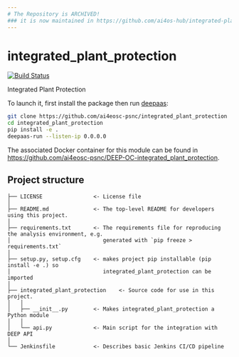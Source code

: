 ```yaml
---
# The Repository is ARCHIVED!
### it is now maintained in https://github.com/ai4os-hub/integrated-plant-protection/
---
```


# integrated_plant_protection
[![Build Status](https://jenkins.indigo-datacloud.eu/buildStatus/icon?job=Pipeline-as-code/DEEP-OC-org/UC-ai4eosc-psnc-integrated_plant_protection/master)](https://jenkins.indigo-datacloud.eu/job/Pipeline-as-code/job/DEEP-OC-org/job/UC-ai4eosc-psnc-integrated_plant_protection/job/master)

Integrated Plant Protection

To launch it, first install the package then run [deepaas](https://github.com/indigo-dc/DEEPaaS):
```bash
git clone https://github.com/ai4eosc-psnc/integrated_plant_protection
cd integrated_plant_protection
pip install -e .
deepaas-run --listen-ip 0.0.0.0
```
The associated Docker container for this module can be found in https://github.com/ai4eosc-psnc/DEEP-OC-integrated_plant_protection.

## Project structure
```
├── LICENSE                <- License file
│
├── README.md              <- The top-level README for developers using this project.
│
├── requirements.txt       <- The requirements file for reproducing the analysis environment, e.g.
│                             generated with `pip freeze > requirements.txt`
│
├── setup.py, setup.cfg    <- makes project pip installable (pip install -e .) so
│                             integrated_plant_protection can be imported
│
├── integrated_plant_protection    <- Source code for use in this project.
│   │
│   ├── __init__.py        <- Makes integrated_plant_protection a Python module
│   │
│   └── api.py             <- Main script for the integration with DEEP API
│
└── Jenkinsfile            <- Describes basic Jenkins CI/CD pipeline
```
